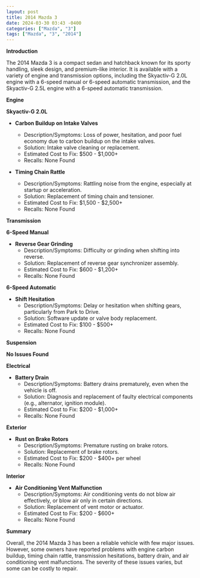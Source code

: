 ```yaml
---
layout: post
title: 2014 Mazda 3
date: 2024-03-30 03:43 -0400
categories: ["Mazda", "3"]
tags: ["Mazda", "3", "2014"]
---
```

**Introduction**

The 2014 Mazda 3 is a compact sedan and hatchback known for its sporty handling, sleek design, and premium-like interior. It is available with a variety of engine and transmission options, including the Skyactiv-G 2.0L engine with a 6-speed manual or 6-speed automatic transmission, and the Skyactiv-G 2.5L engine with a 6-speed automatic transmission.

**Engine**

**Skyactiv-G 2.0L**

* **Carbon Buildup on Intake Valves**
    * Description/Symptoms: Loss of power, hesitation, and poor fuel economy due to carbon buildup on the intake valves.
    * Solution: Intake valve cleaning or replacement.
    * Estimated Cost to Fix: $500 - $1,000+
    * Recalls: None Found

* **Timing Chain Rattle**
    * Description/Symptoms: Rattling noise from the engine, especially at startup or acceleration.
    * Solution: Replacement of timing chain and tensioner.
    * Estimated Cost to Fix: $1,500 - $2,500+
    * Recalls: None Found

**Transmission**

**6-Speed Manual**

* **Reverse Gear Grinding**
    * Description/Symptoms: Difficulty or grinding when shifting into reverse.
    * Solution: Replacement of reverse gear synchronizer assembly.
    * Estimated Cost to Fix: $600 - $1,200+
    * Recalls: None Found

**6-Speed Automatic**

* **Shift Hesitation**
    * Description/Symptoms: Delay or hesitation when shifting gears, particularly from Park to Drive.
    * Solution: Software update or valve body replacement.
    * Estimated Cost to Fix: $100 - $500+
    * Recalls: None Found

**Suspension**

**No Issues Found**

**Electrical**

* **Battery Drain**
    * Description/Symptoms: Battery drains prematurely, even when the vehicle is off.
    * Solution: Diagnosis and replacement of faulty electrical components (e.g., alternator, ignition module).
    * Estimated Cost to Fix: $200 - $1,000+
    * Recalls: None Found

**Exterior**

* **Rust on Brake Rotors**
    * Description/Symptoms: Premature rusting on brake rotors.
    * Solution: Replacement of brake rotors.
    * Estimated Cost to Fix: $200 - $400+ per wheel
    * Recalls: None Found

**Interior**

* **Air Conditioning Vent Malfunction**
    * Description/Symptoms: Air conditioning vents do not blow air effectively, or blow air only in certain directions.
    * Solution: Replacement of vent motor or actuator.
    * Estimated Cost to Fix: $200 - $600+
    * Recalls: None Found

**Summary**

Overall, the 2014 Mazda 3 has been a reliable vehicle with few major issues. However, some owners have reported problems with engine carbon buildup, timing chain rattle, transmission hesitations, battery drain, and air conditioning vent malfunctions. The severity of these issues varies, but some can be costly to repair.

